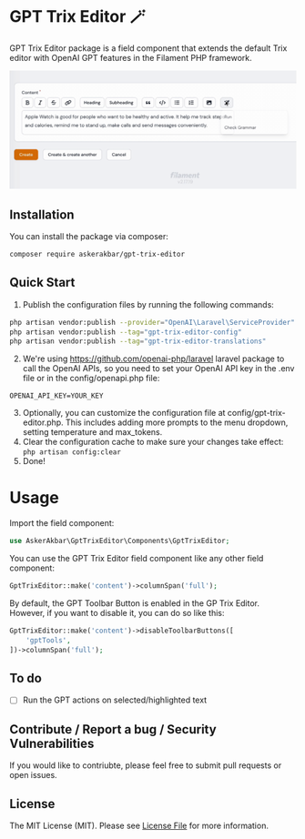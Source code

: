 # GPT Trix Editor 🪄 

GPT Trix Editor package is a field component that extends the default Trix editor with OpenAI GPT features in the Filament PHP framework.

![check-grammar-demo](demo/check-grammar.gif)

## Installation

You can install the package via composer:

```bash
composer require askerakbar/gpt-trix-editor
```

## Quick Start

1. Publish the configuration files by running the following commands:

```bash
php artisan vendor:publish --provider="OpenAI\Laravel\ServiceProvider"
php artisan vendor:publish --tag="gpt-trix-editor-config"
php artisan vendor:publish --tag="gpt-trix-editor-translations"
```

2. We're using https://github.com/openai-php/laravel laravel package to call the OpenAI APIs, so you need to set your OpenAI API key in the .env file or in the config/openapi.php file:
```env
OPENAI_API_KEY=YOUR_KEY
```

3. Optionally, you can customize the configuration file at config/gpt-trix-editor.php. This includes adding more prompts to the menu dropdown, setting temperature and max_tokens.
4. Clear the configuration cache to make sure your changes take effect:
```php artisan config:clear ```
5. Done!

# Usage

Import the field component: 
```php
use AskerAkbar\GptTrixEditor\Components\GptTrixEditor;
```

You can use the GPT Trix Editor field component like any other field component:

```php
GptTrixEditor::make('content')->columnSpan('full');
```

By default, the GPT Toolbar Button is enabled in the GP Trix Editor. However, if you want to disable it, you can do so like this:

```php
GptTrixEditor::make('content')->disableToolbarButtons([
    'gptTools',
])->columnSpan('full');
```

## To do 
- [ ] Run the GPT actions on selected/highlighted text 

## Contribute / Report a bug / Security Vulnerabilities
If you would like to contriubte, please feel free to submit pull requests or open issues.

## License

The MIT License (MIT). Please see [License File](LICENSE.md) for more information.
